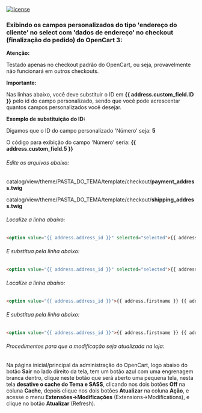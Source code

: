 [![license][licenca-badge]][LICENSE]

### Exibindo os campos personalizados do tipo 'endereço do cliente' no select com 'dados de endereço' no checkout (finalização do pedido) do OpenCart 3:

**Atenção:**

Testado apenas no checkout padrão do OpenCart, ou seja, provavelmente não funcionará em outros checkouts.

**Importante:**

Nas linhas abaixo, você deve substituir o ID em **{{ address.custom_field.ID }}** pelo id do campo personalizado, sendo que você pode acrescentar quantos campos personalizados você desejar.

**Exemplo de substituição do ID:**

Digamos que o ID do campo personalizado 'Número' seja: **5**

O código para exibição do campo 'Número' seria: **{{ address.custom_field.5 }}**

###### Edite os arquivos abaixo:

catalog/view/theme/PASTA_DO_TEMA/template/checkout/**payment_address.twig**

catalog/view/theme/PASTA_DO_TEMA/template/checkout/**shipping_address.twig**

###### Localize a linha abaixo:

```html
<option value="{{ address.address_id }}" selected="selected">{{ address.firstname }} {{ address.lastname }}, {{ address.address_1 }}, {{ address.city }}, {{ address.zone }}, {{ address.country }}</option>
```

###### E substitua pela linha abaixo:

```html
<option value="{{ address.address_id }}" selected="selected">{{ address.firstname }} {{ address.lastname }}, {{ address.address_1 }}, {{ address.custom_field.ID }}, {{ address.city }}, {{ address.zone }}, {{ address.country }}</option>
```

###### Localize a linha abaixo:

```html
<option value="{{ address.address_id }}">{{ address.firstname }} {{ address.lastname }}, {{ address.address_1 }}, {{ address.city }}, {{ address.zone }}, {{ address.country }}</option>
```

###### E substitua pela linha abaixo:

```html
<option value="{{ address.address_id }}">{{ address.firstname }} {{ address.lastname }}, {{ address.address_1 }}, {{ address.custom_field.ID }}, {{ address.city }}, {{ address.zone }}, {{ address.country }}</option>
```

###### Procedimentos para que a modificação seja atualizada na loja:

Na página inicial/principal da administração do OpenCart, logo abaixo do botão **Sair** no lado direito da tela, tem um botão azul com uma engrenagem branca dentro, clique neste botão que será aberto uma pequena tela, nesta tela **desative o cache do Tema e SASS**, clicando nos dois botões **Off**  na coluna **Cache**, depois clique nos dois botões **Atualizar** na coluna **Ação**, e acesse o menu **Extensões→Modificações** (Extensions→Modifications), e clique no botão **Atualizar** (Refresh).

[licenca-badge]: https://img.shields.io/badge/licença-GPLv3-blue.svg
[LICENSE]: ./LICENSE
